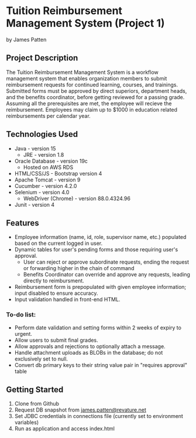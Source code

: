 # Tuition Reimbursement Management System (Project 1)
by James Patten

## Project Description
The Tuition Reimbursement Management System is a workflow management system that enables organization members to submit reimbursement requests for continued learning, courses, and trainings. Submitted forms must be approved by direct superiors, department heads, and the benefits coordinator, before getting reviewed for a passing grade. Assuming all the prerequisites are met, the employee will recieve the reimbursement. Employees may claim up to $1000 in education related reimbursements per calendar year.

## Technologies Used
* Java - version 15
    * JRE - version 1.8
* Oracle Database - version 19c
    * Hosted on AWS RDS
* HTML/CSS/JS - Bootstrap version 4
* Apache Tomcat - version 9
* Cucumber - version 4.2.0
* Selenium - version 4.0
    * WebDriver (Chrome) - version 88.0.4324.96
* Junit - version 4

## Features
* Employee information (name, id, role, supervisor name, etc.) populated based on the current logged in user.
* Dynamic tables for user's pending forms and those requiring user's approval.
    * User can reject or approve subordinate requests, ending the request or forwarding higher in the chain of command
    * Benefits Coordinator can override and approve any requests, leading directly to reimbursment.
* Reimbursement form is prepopulated with given employee information; input disabled to ensure accuracy.
* Input validation handled in front-end HTML.

### To-do list:
* Perform date validation and setting forms within 2 weeks of expiry to urgent.
* Allow users to submit final grades.
* Allow approvals and rejections to optionally attach a message.
* Handle attachment uploads as BLOBs in the database; do not exclusively set to null.
* Convert db primary keys to their string value pair in "requires approval" table

## Getting Started
1. Clone from Github
2. Request DB snapshot from james.patten@revature.net
3. Set JDBC credentials in connections file (currently set to environment variables)
4. Run as application and access index.html
